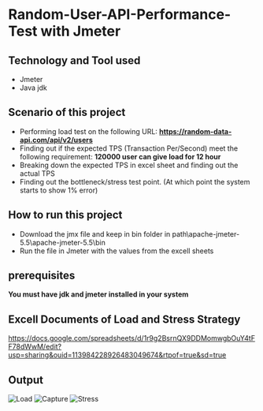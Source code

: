 # Random-User-API-Performance-Test with Jmeter

## Technology and Tool used

- Jmeter
- Java jdk

## Scenario of this project

- Performing load test on the following URL: **https://random-data-api.com/api/v2/users**
-  Finding out if the expected TPS (Transaction Per/Second) meet the following requirement: **120000 user can give load for 12 hour**
- Breaking down the expected TPS in excel sheet and finding out the actual TPS
- Finding out the bottleneck/stress test point. (At which point the system starts to show 1% error)

## How to run this project

- Download the jmx file and keep in bin folder in path\apache-jmeter-5.5\apache-jmeter-5.5\bin
- Run the file in Jmeter with the values from the excell sheets

## prerequisites
**You must have jdk and jmeter installed in your system**


## Excell Documents of Load and Stress Strategy
https://docs.google.com/spreadsheets/d/1r9g2BsrnQX9DDMomwgbOuY4tFF78dWwM/edit?usp=sharing&ouid=113984228926483049674&rtpof=true&sd=true

## Output

![Load](https://user-images.githubusercontent.com/54511128/194081506-d5b82f35-d128-4032-87d8-9edcd50b7f10.png)
![Capture](https://user-images.githubusercontent.com/54511128/194081632-3325722b-6a80-4f3c-85e6-f4a9c5b7b2ef.PNG)
![Stress](https://user-images.githubusercontent.com/54511128/194081665-55a8e69f-26d8-4ac2-862d-b97931c47319.png)
